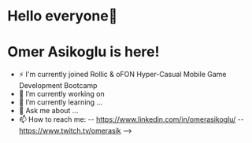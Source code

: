# Hello everyone👋
# Omer Asikoglu is here!
- ⚡ I'm currently joined Rollic & oFON Hyper-Casual Mobile Game Development Bootcamp
- 🔭 I’m currently working on
- 🌱 I’m currently learning ... 
- 💬 Ask me about ...
- 📫 How to reach me:
-- https://www.linkedin.com/in/omerasikoglu/
-- https://www.twitch.tv/omerasik
-->
